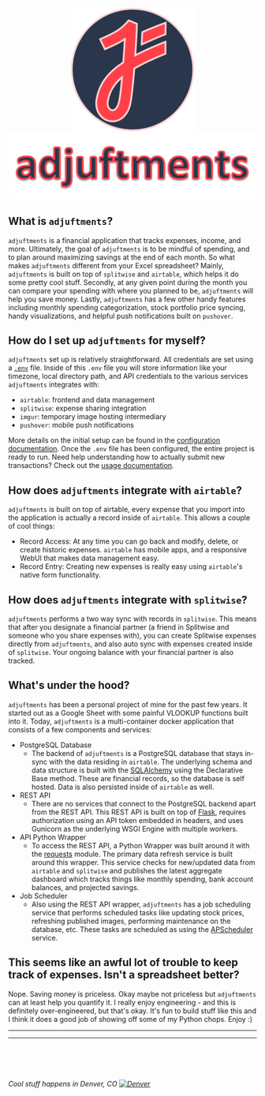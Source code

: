 <p align="center">
  <img src="docs/static/juftin.png" width="250" height="250"  alt="juftin logo">
  <img src="docs/static/adjuftments.png" width="500" alt="adjuftments">
</p>

## What is `adjuftments`?

`adjuftments` is a financial application that tracks expenses, income, and more. Ultimately, the
goal of `adjuftments` is to be mindful of spending, and to plan around maximizing savings at the end
of each month. So what makes `adjuftments` different from your Excel spreadsheet? Mainly,
`adjuftments` is built on top of `splitwise` and `airtable`, which helps it do some pretty cool
stuff. Secondly, at any given point during the month you can compare your spending with where you
planned to be, `adjuftments` will help you save money. Lastly, `adjuftments` has a few other handy
features including monthly spending categorization, stock portfolio price syncing, handy
visualizations, and helpful push notifications built on `pushover`.

## How do I set up `adjuftments` for myself?

`adjuftments` set up is relatively straightforward. All credentials are set using
a [`.env`](example.env) file. Inside of this `.env`
file you will store information like your timezone, local directory path, and API credentials to the
various services `adjuftments` integrates with:

- `airtable`: frontend and data management
- `splitwise`: expense sharing integration
- `imgur`: temporary image hosting intermediary
- `pushover`: mobile push notifications

More details on the initial setup can be found in
the [configuration documentation](docs/configuration/initial_setup.md). Once the `.env` file has
been configured, the entire project is ready to run. Need help understanding how to actually submit
new transactions? Check out the [usage documentation](docs/usage/expense_entry.md).

## How does `adjuftments` integrate with `airtable`?

`adjuftments` is built on top of airtable, every expense that you import into the application is
actually a record inside of `airtable`. This allows a couple of cool things:

- Record Access: At any time you can go back and modify, delete, or create historic expenses.
  `airtable` has mobile apps, and a responsive WebUI that makes data management easy.
- Record Entry: Creating new expenses is really easy using `airtable`'s native form functionality.

## How does `adjuftments` integrate with `splitwise`?

`adjuftments` performs a two way sync with records in `splitwise`. This means that after you
designate a financial partner (a friend in Splitwise and someone who you share expenses with), you
can create Splitwise expenses directly from `adjuftments`, and also auto sync with expenses created
inside of `splitwise`. Your ongoing balance with your financial partner is also tracked.

## What's under the hood?

`adjuftments` has been a personal project of mine for the past few years. It started out as a Google
Sheet with some painful VLOOKUP functions built into it. Today, `adjuftments` is a multi-container
docker application that consists of a few components and services:

- PostgreSQL Database
    - The backend of `adjuftments` is a PostgreSQL database that stays in-sync with the data
      residing in `airtable`. The underlying schema and data structure is built with
      the [SQLAlchemy](https://www.sqlalchemy.org/)
      using the Declarative Base method. These are financial records, so the database is self
      hosted. Data is also persisted inside of `airtable` as well.
- REST API
    - There are no services that connect to the PostgreSQL backend apart from the REST API. This
      REST API is built on top of [Flask](https://flask.palletsprojects.com/), requires
      authorization using an API token embedded in headers, and uses Gunicorn as the underlying WSGI
      Engine with multiple workers.
- API Python Wrapper
    - To access the REST API, a Python Wrapper was built around it with
      the [requests](https://docs.python-requests.org/) module. The primary data refresh service is
      built around this wrapper. This service checks for new/updated data from `airtable`
      and `splitwise` and publishes the latest aggregate dashboard which tracks things like monthly
      spending, bank account balances, and projected savings.
- Job Scheduler
    - Also using the REST API wrapper, `adjuftments` has a job scheduling service that performs
      scheduled tasks like updating stock prices, refreshing published images, performing
      maintenance on the database, etc. These tasks are scheduled as using
      the [APScheduler](https://apscheduler.readthedocs.io/en/stable/) service.

## This seems like an awful lot of trouble to keep track of expenses. Isn't a spreadsheet better?

Nope. Saving money is priceless. Okay maybe not priceless but `adjuftments` can at least help you
quantify it. I really enjoy engineering - and this is definitely over-engineered, but that's okay.
It's fun to build stuff like this and I think it does a good job of showing off some of my Python
chops. Enjoy :)


* * *

* * *

<br/>
<br/>
<br/>

###### Cool stuff happens in Denver, CO [<img src="https://upload.wikimedia.org/wikipedia/commons/thumb/6/61/Flag_of_Denver%2C_Colorado.svg/800px-Flag_of_Denver%2C_Colorado.svg.png" width="25" alt="Denver">](https://denver-devs.slack.com/)